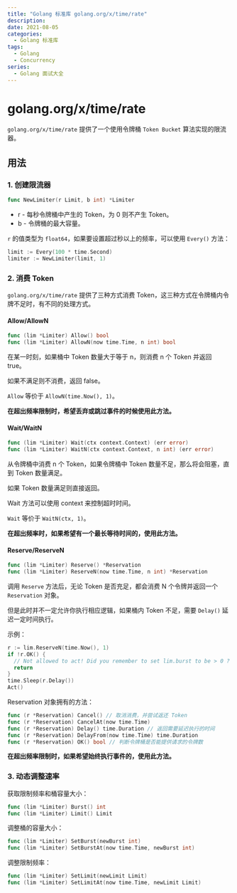 ```yaml
---
title: "Golang 标准库 golang.org/x/time/rate"
description: 
date: 2021-08-05
categories:
  - Golang 标准库
tags:
  - Golang
  - Concurrency
series:	
  - Golang 面试大全
---
```


# golang.org/x/time/rate

`golang.org/x/time/rate` 提供了一个使用令牌桶 `Token Bucket` 算法实现的限流器。

## 用法

### 1. 创建限流器

```go
func NewLimiter(r Limit, b int) *Limiter
```

- r - 每秒令牌桶中产生的 Token，为 0 则不产生 Token。
- b - 令牌桶的最大容量。

`r` 的值类型为 `float64`，如果要设置超过秒以上的频率，可以使用 `Every()` 方法：

```go
limit := Every(100 * time.Second)
limiter := NewLimiter(limit, 1)
```

### 2. 消费 Token

`golang.org/x/time/rate` 提供了三种方式消费 Token，这三种方式在令牌桶内令牌不足时，有不同的处理方式。

#### Allow/AllowN

```go
func (lim *Limiter) Allow() bool
func (lim *Limiter) AllowN(now time.Time, n int) bool
```

在某一时刻，如果桶中 Token 数量大于等于 n，则消费 n 个 Token 并返回 true。

如果不满足则不消费，返回 false。

`Allow` 等价于 `AllowN(time.Now(), 1)`。

**在超出频率限制时，希望丢弃或跳过事件的时候使用此方法。**

#### Wait/WaitN

```go
func (lim *Limiter) Wait(ctx context.Context) (err error)
func (lim *Limiter) WaitN(ctx context.Context, n int) (err error)
```

从令牌桶中消费 n 个 Token，如果令牌桶中 Token 数量不足，那么将会阻塞，直到 Token 数量满足。

如果 Token 数量满足则直接返回。

Wait 方法可以使用 context 来控制超时时间。

`Wait` 等价于 `WaitN(ctx, 1)`。

**在超出频率时，如果希望有一个最长等待时间的，使用此方法。**

#### Reserve/ReserveN

```go
func (lim *Limiter) Reserve() *Reservation
func (lim *Limiter) ReserveN(now time.Time, n int) *Reservation
```

调用 `Reserve` 方法后，无论 Token 是否充足，都会消费 N 个令牌并返回一个 `Reservation` 对象。

但是此时并不一定允许你执行相应逻辑，如果桶内 Token 不足，需要 `Delay()` 延迟一定时间执行。

示例：

```go
r := lim.ReserveN(time.Now(), 1)
if !r.OK() {
  // Not allowed to act! Did you remember to set lim.burst to be > 0 ?
  return
}
time.Sleep(r.Delay())
Act()
```

Reservation 对象拥有的方法：

```go
func (r *Reservation) Cancel() // 取消消费，并尝试返还 Token
func (r *Reservation) CancelAt(now time.Time)
func (r *Reservation) Delay() time.Duration // 返回需要延迟执行的时间
func (r *Reservation) DelayFrom(now time.Time) time.Duration
func (r *Reservation) OK() bool // 判断令牌桶是否能提供请求的令牌数
```

**在超出频率限制时，如果希望始终执行事件的，使用此方法。**

### 3. 动态调整速率

获取限制频率和桶容量大小：

```go
func (lim *Limiter) Burst() int
func (lim *Limiter) Limit() Limit
```

调整桶的容量大小：

```go
func (lim *Limiter) SetBurst(newBurst int)
func (lim *Limiter) SetBurstAt(now time.Time, newBurst int)
```

调整限制频率：

```go
func (lim *Limiter) SetLimit(newLimit Limit)
func (lim *Limiter) SetLimitAt(now time.Time, newLimit Limit)
```

